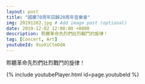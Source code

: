```yaml
---
layout: post
title: "國慶70周年回歸20周年音樂會"
img: 20191202.jpg # Add image post (optional)
date: 2019-12-02 12:00:00 +0800
description: 聆聽革命先烈們壯烈戰鬥的旋律！
tag: [Concert, Art]
youtubeId: 9soXiCtmOdA
---
```

聆聽革命先烈們壯烈戰鬥的旋律！

{% include youtubePlayer.html id=page.youtubeId %}